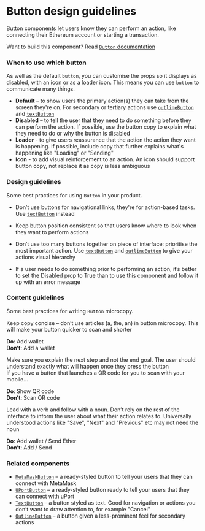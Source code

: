 # Button design guidelines
Button components let users know they can perform an action, like connecting their Ethereum account or starting a transaction.

Want to build this component? Read [`Button` documentation](https://github.com/ConsenSys/rimble-ui/blob/rc-button-docs/example/src/stories/Button/USAGE.md)

<!-- STORY -->

### When to use which button
As well as the default `button`, you can customise the props so it displays as disabled, with an icon or as a loader icon. This means you can use `button` to communicate many things. 

- **Default** – to show users the primary action(s) they can take from the screen they're on. For secondary or tertiary actions use [`outlineButton`](https://consensys.github.io/rimble-ui/?path=/story/button--outlinebutton) and [`textButton`](https://consensys.github.io/rimble-ui/?path=/story/button--textbutton)
- **Disabled** – to tell the user that they need to do something before they can perform the action. If possible, use the button copy to explain what they need to do or why the button is disabled
- **Loader** - to give users reassurance that the action the action they want is happening. If possible, include copy that further explains what's happening like "Loading" or "Sending"
- **Icon** - to add visual reinforcement to an action. An icon should support button copy, not replace it as copy is less ambiguous

### Design guidelines  
Some best practices for using `Button` in your product.

- Don’t use buttons for navigational links, they're for action-based tasks. Use [`textButton`](https://consensys.github.io/rimble-ui/?path=/story/button--textbutton) instead

- Keep button position consistent so that users know where to look when they want to perform actions

- Don’t use too many buttons together on piece of interface: prioritise the most important action. Use [`textButton`](https://consensys.github.io/rimble-ui/?path=/story/button--textbutton) and [`outlineButton`](https://consensys.github.io/rimble-ui/?path=/story/button--outlinebutton) to give your actions visual hierarchy

- If a user needs to do something prior to performing an action, it’s better to set the Disabled prop to True than to use this component and follow it up with an error message

  
### Content guidelines  
Some best practices for writing `Button` microcopy.

Keep copy concise – don’t use articles (a, the, an) in button microcopy. This will make your button quicker to scan and shorter

**Do**: Add wallet  
**Don’t**: Add a wallet

Make sure you explain the next step and not the end goal. The user should understand exactly what will happen once they press the button  
If you have a button that launches a QR code for you to scan with your mobile...  

**Do**: Show QR code  
**Don’t**: Scan QR code  

Lead with a verb and follow with a noun. Don’t rely on the rest of the interface to inform the user about what their action relates to. Universally understood actions like "Save", "Next" and "Previous" etc may not need the noun  

**Do**: Add wallet / Send Ether  
**Don’t**: Add / Send 

### Related components 
- [`MetaMaskButton`](https://consensys.github.io/rimble-ui/?path=/story/button--metamaskbutton) – a ready-styled button to tell your users that they can connect with MetaMask 
- [`UPortButton`](https://consensys.github.io/rimble-ui/?path=/story/button--uportbutton) – a ready-styled button ready to tell your users that they can connect with uPort  
- [`TextButton`](https://consensys.github.io/rimble-ui/?path=/story/button--textbutton) – a button styled as text. Good for navigation or actions you don’t want to draw attention to, for example "Cancel"  
- [`OutlineButton`](https://consensys.github.io/rimble-ui/?path=/story/button--outlinebutton) – a button given a less-prominent feel for secondary actions
